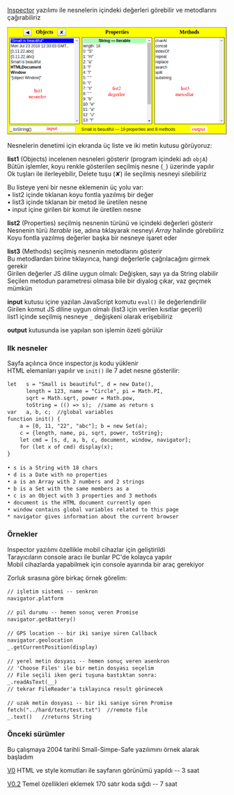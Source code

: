 [Inspector](../sss/inspector.html) 
yazılımı ile nesnelerin içindeki değerleri görebilir ve metodlarını çağırabiliriz

![resim](screen%20V1.4.png)

Nesnelerin denetimi için ekranda üç liste ve iki metin kutusu görüyoruz:

**list1** (Objects) incelenen nesneleri gösterir (program içindeki adı `objA`) <br>
Bütün işlemler, koyu renkle gösterilen seçilmiş nesne (`_`) üzerinde yapılır <br>
Ok tuşları ile ilerleyebilir, Delete tuşu (✘) ile seçilmiş nesneyi silebiliriz

Bu listeye yeni bir nesne eklemenin üç yolu var: <br>
• list2 içinde tıklanan koyu fontla yazılmış bir değer <br>
• list3 içinde tıklanan bir metod ile üretilen nesne <br>
• input içine girilen bir komut ile üretilen nesne

**list2** (Properties) seçilmiş nesnenin türünü ve içindeki değerleri gösterir <br>
Nesnenin türü _Iterable_ ise, adına tıklayarak nesneyi _Array_ halinde görebiliriz <br>
Koyu fontla yazılmış değerler başka bir nesneye işaret eder

**list3** (Methods) seçilmiş nesnenin metodlarını gösterir <br>
Bu metodlardan birine tıklayınca, hangi değerlerle çağrılacağını girmek gerekir <br>
Girilen değerler JS diline uygun olmalı: Değişken, sayı ya da String olabilir <br>
Seçilen metodun parametresi olmasa bile bir diyalog çıkar, vaz geçmek mümkün
 
**input** kutusu içine yazılan JavaScript komutu `eval()` ile değerlendirilir <br>
Girilen komut JS diline uygun olmalı (list3 için verilen kısıtlar geçerli) <br>
list1 içinde seçilmiş nesneye `_` değişkeni olarak erişebiliriz

**output** kutusunda ise yapılan son işlemin özeti görülür

### Ilk nesneler
Sayfa açılınca önce inspector.js kodu yüklenir <br>
HTML elemanları yapılır ve `init()` ile 7 adet nesne gösterilir:
```
let   s = "Small is beautiful", d = new Date(),
      length = 123, name = "Circle", pi = Math.PI, 
      sqrt = Math.sqrt, power = Math.pow, 
      toString = (() => s);  //same as return s
var   a, b, c;  //global variables
function init() {
    a = [0, 11, "22", "abc"]; b = new Set(a);
    c = {length, name, pi, sqrt, power, toString};
    let cmd = [s, d, a, b, c, document, window, navigator];
    for (let x of cmd) display(x);
}

• s is a String with 18 chars 
• d is a Date with no properties
• a is an Array with 2 numbers and 2 strings 
• b is a Set with the same members as a 
• c is an Object with 3 properties and 3 methods 
• document is the HTML document currently open 
• window contains global variables related to this page
* navigator gives information about the current browser
```

### Örnekler
Inspector yazılımı özellikle mobil cihazlar için geliştirildi <br>
Tarayıcıların console aracı ile bunlar PC'de kolayca yapılır <br>
Mobil cihazlarda yapabilmek için console ayarında bir araç gerekiyor

Zorluk sırasına göre birkaç örnek görelim:
```
// işletim sistemi -- senkron
navigator.platform

// pil durumu -- hemen sonuç veren Promise
navigator.getBattery()

// GPS location -- bir iki saniye süren Callback
navigator.geolocation
_.getCurrentPosition(display)

// yerel metin dosyası -- hemen sonuç veren asenkron
// 'Choose Files' ile bir metin dosyası seçelim
// File seçili iken geri tuşuna bastıktan sonra:
_.readAsText(__)
// tekrar FileReader'a tıklayınca result görünecek

// uzak metin dosyası -- bir iki saniye süren Promise
fetch("../hard/test/test.txt")  //remote file
_.text()   //returns String
```

### Önceki sürümler
Bu çalışmaya 2004 tarihli Small-Simpe-Safe yazılımını örnek alarak başladım

[V0](SSS%20V0.html) HTML ve style komutları ile sayfanın görünümü yapıldı -- 3 saat

[V0.2](inspector%20V0.2.html) Temel özellikleri eklemek 170 satır koda sığdı -- 7 saat

